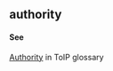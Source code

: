 ## authority

<h4>See</h4><p><a href="https://github.com/trustoverip/toip/wiki/authority">Authority</a> in ToIP glossary</p>

